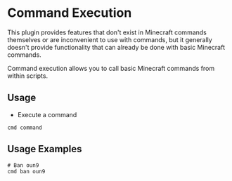 # Command Execution
This plugin provides features that don't exist in Minecraft commands themselves or are inconvenient to use with commands, but it generally doesn't provide functionality that can already be done with basic Minecraft commands.

Command execution allows you to call basic Minecraft commands from within scripts.

## Usage
- Execute a command
```
cmd command
```

## Usage Examples
```
# Ban oun9
cmd ban oun9
```